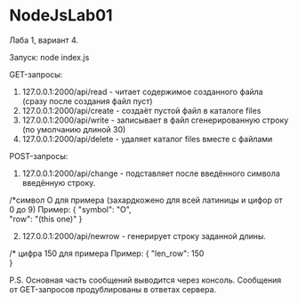 # NodeJsLab01
Лаба 1, вариант 4.

Запуск: node index.js

GET-запросы:
1) 127.0.0.1:2000/api/read - читает содержимое созданного файла (сразу после создания файл пуст)
2) 127.0.0.1:2000/api/create - создаёт пустой файл в каталоге files
3) 127.0.0.1:2000/api/write - записывает в файл сгенерированную строку (по умолчанию длиной 30)
4) 127.0.0.1:2000/api/delete - удаляет каталог files вместе с файлами

POST-запросы:
1) 127.0.0.1:2000/api/change - подставляет после введённого символа введённую строку.

/*символ O для примера (захардкожено для всей латиницы и цифор от 0 до 9)
Пример:
{ 
	"symbol": "O",          
	"row": "(this one)"
}

2) 127.0.0.1:2000/api/newrow - генерирует строку заданной длины.

/* цифра 150 для примера
Пример:
{ 
	"len_row": 150         
}

P.S. Основная часть сообщений выводится через консоль. Сообщения от GET-запросов продублированы в ответах сервера.